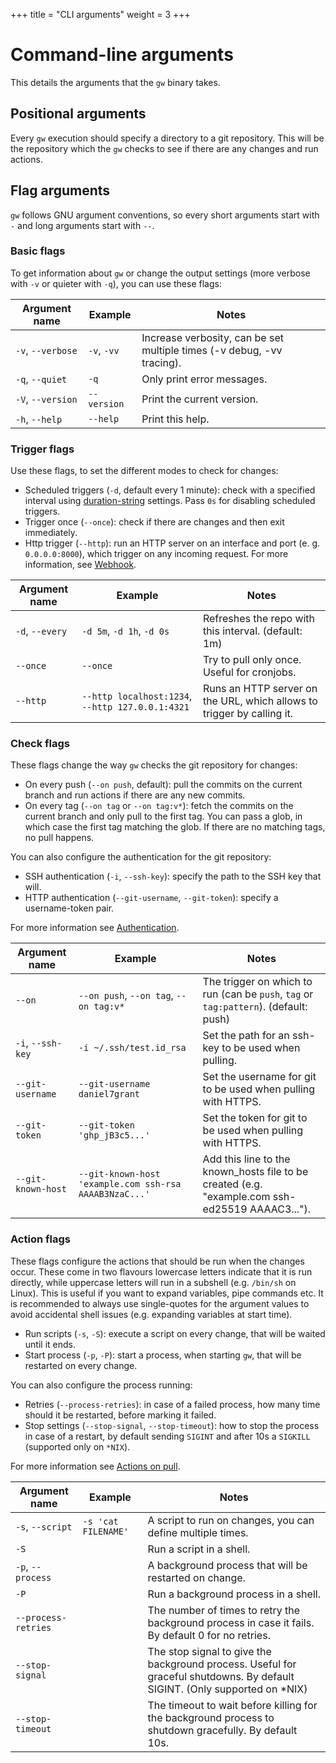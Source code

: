 +++
title = "CLI arguments"
weight = 3
+++

# Command-line arguments

This details the arguments that the `gw` binary takes.

## Positional arguments

Every `gw` execution should specify a directory to a git repository. This will be the repository which the `gw` checks to see if there are any changes and run actions.

## Flag arguments

`gw` follows GNU argument conventions, so every short arguments start with `-` and long arguments start with `--`.

### Basic flags

To get information about `gw` or change the output settings (more verbose with `-v` or quieter with `-q`), you can use these flags:

| Argument name     | Example     | Notes                                                                  |
| ----------------- | ----------- | ---------------------------------------------------------------------- |
| `-v`, `--verbose` | `-v`, `-vv` | Increase verbosity, can be set multiple times (-v debug, -vv tracing). |
| `-q`, `--quiet`   | `-q`        | Only print error messages.                                             |
| `-V`, `--version` | `--version` | Print the current version.                                             |
| `-h`, `--help`    | `--help`    | Print this help.                                                       |

### Trigger flags

Use these flags, to set the different modes to check for changes:

-   Scheduled triggers (`-d`, default every 1 minute): check with a specified interval using [duration-string](https://github.com/Ronniskansing/duration-string) settings. Pass `0s` for disabling scheduled triggers.
-   Trigger once (`--once`): check if there are changes and then exit immediately.
-   Http trigger (`--http`): run an HTTP server on an interface and port (e. g. `0.0.0.0:8000`), which trigger on any incoming request. For more information, see [Webhook](/usage/webhook).

| Argument name   | Example                                          | Notes                                                                  |
| --------------- | ------------------------------------------------ | ---------------------------------------------------------------------- |
| `-d`, `--every` | `-d 5m`, `-d 1h`, `-d 0s`                        | Refreshes the repo with this interval. (default: 1m)                   |
| `--once`        | `--once`                                         | Try to pull only once. Useful for cronjobs.                            |
| `--http`        | `--http localhost:1234`, `--http 127.0.0.1:4321` | Runs an HTTP server on the URL, which allows to trigger by calling it. |

### Check flags

These flags change the way `gw` checks the git repository for changes:

-   On every push (`--on push`, default): pull the commits on the current branch and run actions if there are any new commits.
-   On every tag (`--on tag` or `--on tag:v*`): fetch the commits on the current branch and only pull to the first tag. You can pass a glob, in which case the first tag matching the glob. If there are no matching tags, no pull happens.

You can also configure the authentication for the git repository:

-   SSH authentication (`-i`, `--ssh-key`): specify the path to the SSH key that will.
-   HTTP authentication (`--git-username`, `--git-token`): specify a username-token pair.

For more information see [Authentication](/reference/authentication).

| Argument name      | Example                                                | Notes                                                                                           |
| ------------------ | ------------------------------------------------------ | ----------------------------------------------------------------------------------------------- |
| `--on`             | `--on push`, `--on tag`, `--on tag:v*`                 | The trigger on which to run (can be `push`, `tag` or `tag:pattern`). (default: push)            |
| `-i`, `--ssh-key`  | `-i ~/.ssh/test.id_rsa`                                | Set the path for an ssh-key to be used when pulling.                                            |
| `--git-username`   | `--git-username daniel7grant`                          | Set the username for git to be used when pulling with HTTPS.                                    |
| `--git-token`      | `--git-token 'ghp_jB3c5...'`                           | Set the token for git to be used when pulling with HTTPS.                                       |
| `--git-known-host` | `--git-known-host 'example.com ssh-rsa AAAAB3NzaC...'` | Add this line to the known_hosts file to be created (e.g. "example.com ssh-ed25519 AAAAC3..."). |

### Action flags

These flags configure the actions that should be run when the changes occur. These come in two flavours lowercase letters indicate that it is run directly, while uppercase letters will run in a subshell (e.g. `/bin/sh` on Linux). This is useful if you want to expand variables, pipe commands etc. It is recommended to always use single-quotes for the argument values to avoid accidental shell issues (e.g. expanding variables at start time).

-   Run scripts (`-s`, `-S`): execute a script on every change, that will be waited until it ends.
-   Start process (`-p`, `-P`): start a process, when starting `gw`, that will be restarted on every change.

You can also configure the process running:

-   Retries (`--process-retries`): in case of a failed process, how many time should it be restarted, before marking it failed.
-   Stop settings (`--stop-signal`, `--stop-timeout`): how to stop the process in case of a restart, by default sending `SIGINT` and after 10s a `SIGKILL` (supported only on `*NIX`).

For more information see [Actions on pull](/usage/actions).

| Argument name       | Example             | Notes                                                                                                                       |
| ------------------- | ------------------- | --------------------------------------------------------------------------------------------------------------------------- |
| `-s`, `--script`    | `-s 'cat FILENAME'` | A script to run on changes, you can define multiple times.                                                                  |
| `-S`                |                     | Run a script in a shell.                                                                                                    |
| `-p`, `--process`   |                     | A background process that will be restarted on change.                                                                      |
| `-P`                |                     | Run a background process in a shell.                                                                                        |
| `--process-retries` |                     | The number of times to retry the background process in case it fails. By default 0 for no retries.                          |
| `--stop-signal`     |                     | The stop signal to give the background process. Useful for graceful shutdowns. By default SIGINT. (Only supported on \*NIX) |
| `--stop-timeout`    |                     | The timeout to wait before killing for the background process to shutdown gracefully. By default 10s.                       |
